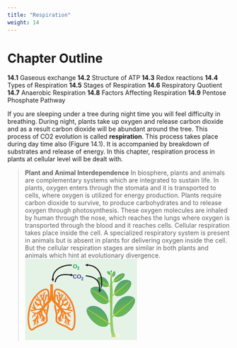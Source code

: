 ```yaml
---
title: "Respiration"
weight: 14
---
```


# Chapter Outline

**14.1** Gaseous exchange
**14.2** Structure of ATP
**14.3** Redox reactions
**14.4** Types of Respiration
**14.5** Stages of Respiration
**14.6** Respiratory Quotient
**14.7** Anaerobic Respiration
**14.8** Factors Affecting Respiration
**14.9** Pentose Phosphate Pathway

If you are sleeping under a tree during night time you will feel difficulty in breathing. During night, plants take up oxygen and release carbon dioxide and as a result carbon dioxide will be abundant around the tree. This process of CO2 evolution is called **respiration**. This process takes place during day time also (Figure 14.1). It is accompanied by breakdown of substrates and release of energy. In this chapter, respiration process in plants at cellular level will be dealt with.

>**Plant and Animal Interdependence**
In biosphere, plants and animals are complementary systems which are integrated to sustain life. In plants, oxygen enters through the stomata and it is transported to cells, where oxygen is utilized for energy production. Plants require carbon dioxide to survive, to produce carbohydrates and to release oxygen through photosynthesis. These oxygen molecules are inhaled by human through the nose, which reaches the lungs where oxygen is transported through the blood and it reaches cells. Cellular respiration takes place inside the cell. A specialized respiratory system is present in animals but is absent in plants for delivering oxygen inside the cell. But the cellular respiration stages are similar in both plants and animals which hint at evolutionary divergence.
![alt text](Plant-and-Animal-Interdependence.png)
